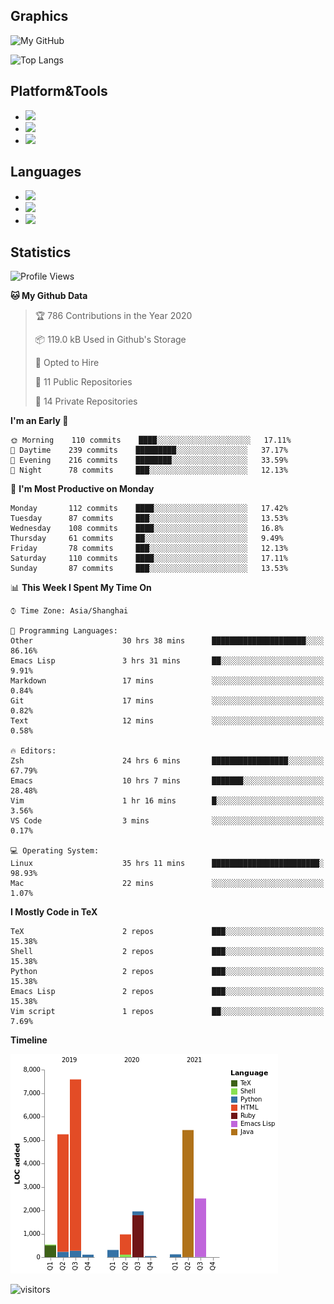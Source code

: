 ## Graphics

![My GitHub](https://github-readme-stats.vercel.app/api?username=SteamedFish&count_private=true&show_icons=true&theme=buefy&include_all_commits=false)

![Top Langs](https://github-readme-stats.vercel.app/api/top-langs/?username=SteamedFish&theme=buefy&hide=ruby&count_private=true&show_icons=true&layout=compact)

## Platform&Tools

* [![](https://img.shields.io/badge/ArchLinux--purple?style=flat-square&logo=ArchLinux)](https://www.archlinux.org/)
* [![](https://img.shields.io/badge/Gentoo-testing-purple?style=flat-square&logo=Gentoo)](https://www.gentoo.org/)
* [![](https://img.shields.io/badge/Doom%20Emacs-28-blue?style=flat-square&logo=Gnu%20emacs&logoColor=white)](https://www.gnu.org/software/emacs/)

## Languages

* [![](https://img.shields.io/badge/-Python-3776AB?style=flat-square&logo=python&logoColor=white)](https://www.python.org/)
* [![](https://img.shields.io/badge/-Bash-00ADD8?style=flat-square&logo=Gnu-bash&logoColor=white)](https://www.gnu.org/software/bash/)
* [![](https://img.shields.io/badge/-Go-00ADD8?style=flat-square&logo=go&logoColor=white)](https://golang.org/)

## Statistics

<!--START_SECTION:waka-->
![Profile Views](http://img.shields.io/badge/Profile%20Views-4-blue)

**🐱 My Github Data** 

> 🏆 786 Contributions in the Year 2020
 > 
> 📦 119.0 kB Used in Github's Storage 
 > 
> 💼 Opted to Hire
 > 
> 📜 11 Public Repositories
 > 
> 🔑 14 Private Repositories 

**I'm an Early 🐤** 

```text
🌞 Morning    110 commits    ████░░░░░░░░░░░░░░░░░░░░░   17.11% 
🌆 Daytime    239 commits    █████████░░░░░░░░░░░░░░░░   37.17% 
🌃 Evening    216 commits    ████████░░░░░░░░░░░░░░░░░   33.59% 
🌙 Night      78 commits     ███░░░░░░░░░░░░░░░░░░░░░░   12.13%

```
📅 **I'm Most Productive on Monday** 

```text
Monday       112 commits    ████░░░░░░░░░░░░░░░░░░░░░   17.42% 
Tuesday      87 commits     ███░░░░░░░░░░░░░░░░░░░░░░   13.53% 
Wednesday    108 commits    ████░░░░░░░░░░░░░░░░░░░░░   16.8% 
Thursday     61 commits     ██░░░░░░░░░░░░░░░░░░░░░░░   9.49% 
Friday       78 commits     ███░░░░░░░░░░░░░░░░░░░░░░   12.13% 
Saturday     110 commits    ████░░░░░░░░░░░░░░░░░░░░░   17.11% 
Sunday       87 commits     ███░░░░░░░░░░░░░░░░░░░░░░   13.53%

```


📊 **This Week I Spent My Time On** 

```text
⌚︎ Time Zone: Asia/Shanghai

💬 Programming Languages: 
Other                    30 hrs 38 mins      █████████████████████░░░░   86.16% 
Emacs Lisp               3 hrs 31 mins       ██░░░░░░░░░░░░░░░░░░░░░░░   9.91% 
Markdown                 17 mins             ░░░░░░░░░░░░░░░░░░░░░░░░░   0.84% 
Git                      17 mins             ░░░░░░░░░░░░░░░░░░░░░░░░░   0.82% 
Text                     12 mins             ░░░░░░░░░░░░░░░░░░░░░░░░░   0.58%

🔥 Editors: 
Zsh                      24 hrs 6 mins       █████████████████░░░░░░░░   67.79% 
Emacs                    10 hrs 7 mins       ███████░░░░░░░░░░░░░░░░░░   28.48% 
Vim                      1 hr 16 mins        █░░░░░░░░░░░░░░░░░░░░░░░░   3.56% 
VS Code                  3 mins              ░░░░░░░░░░░░░░░░░░░░░░░░░   0.17%

💻 Operating System: 
Linux                    35 hrs 11 mins      ████████████████████████░   98.93% 
Mac                      22 mins             ░░░░░░░░░░░░░░░░░░░░░░░░░   1.07%

```

**I Mostly Code in TeX** 

```text
TeX                      2 repos             ███░░░░░░░░░░░░░░░░░░░░░░   15.38% 
Shell                    2 repos             ███░░░░░░░░░░░░░░░░░░░░░░   15.38% 
Python                   2 repos             ███░░░░░░░░░░░░░░░░░░░░░░   15.38% 
Emacs Lisp               2 repos             ███░░░░░░░░░░░░░░░░░░░░░░   15.38% 
Vim script               1 repos             ██░░░░░░░░░░░░░░░░░░░░░░░   7.69%

```


**Timeline**

![Chart not found](https://github.com/SteamedFish/SteamedFish/blob/master/charts/bar_graph.png) 


<!--END_SECTION:waka-->

![visitors](https://visitor-badge.laobi.icu/badge?page_id=SteamedFish.SteamedFish)
